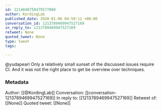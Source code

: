 ```yaml
---
id: 1214048750479577088
author: KordingLab
published_date: 2020-01-06 04:59:12 +00:00
conversation_id: 1213789469947527169
in_reply_to: 1213789469947527169
retweet: None
quoted_tweet: None
type: tweet
tags:

---
```


@yudapearl Only a relatively small sunset of the discussed issues require CI. And it was not the right place to get be overview over techniques.

### Metadata

Author: [[@KordingLab]]
Conversation: [[conversation-1213789469947527169]]
In reply to: [[1213789469947527169]]
Retweet of: [[None]]
Quoted tweet: [[None]]
